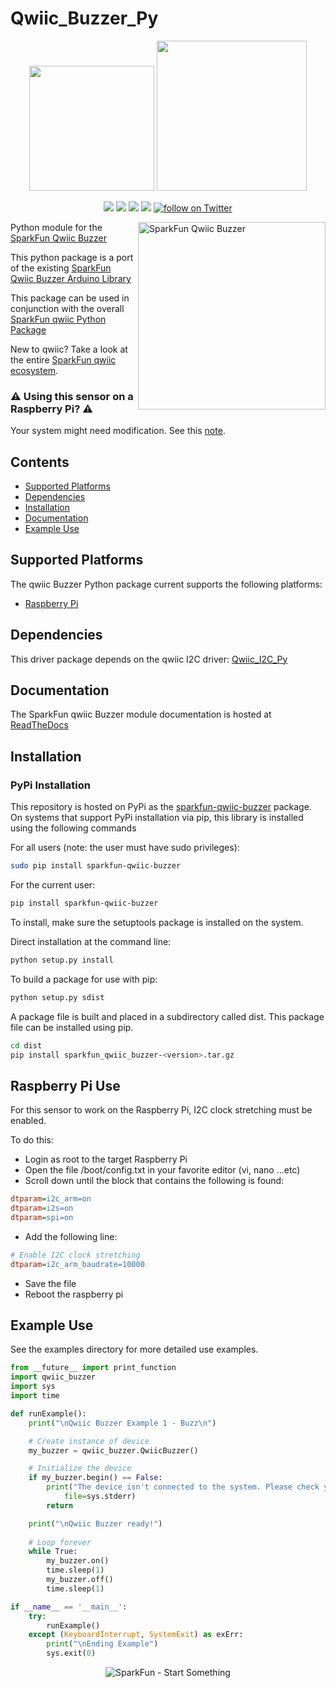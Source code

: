 Qwiic_Buzzer_Py
===============

<p align="center">
   <img src="https://cdn.sparkfun.com/assets/custom_pages/2/7/2/qwiic-logo-registered.jpg"  width=200>  
   <img src="https://www.python.org/static/community_logos/python-logo-master-v3-TM.png"  width=240>   
</p>
<p align="center">
	<a href="https://pypi.org/project/sparkfun-qwiic-buzzer/" alt="Package">
		<img src="https://img.shields.io/pypi/pyversions/sparkfun_qwiic_buzzer.svg" /></a>
	<a href="https://github.com/sparkfun/Qwiic_Buzzer_Py/issues" alt="Issues">
		<img src="https://img.shields.io/github/issues/sparkfun/Qwiic_Buzzer_Py.svg" /></a>
	<a href="https://qwiic-buzzer-py.readthedocs.io/en/latest/?" alt="Documentation">
		<img src="https://readthedocs.org/projects/qwiic-buzzer-py/badge/?version=latest&style=flat" /></a>
	<a href="https://github.com/sparkfun/Qwiic_Buzzer_Py/blob/master/LICENSE" alt="License">
		<img src="https://img.shields.io/badge/license-MIT-blue.svg" /></a>
	<a href="https://twitter.com/intent/follow?screen_name=sparkfun">
        	<img src="https://img.shields.io/twitter/follow/sparkfun.svg?style=social&logo=twitter"
           	 alt="follow on Twitter"></a>
	
</p>

<img src="https://cdn.sparkfun.com/r/600-600/assets/parts/2/4/8/3/2/BOB-24474-Qwiic-Buzzer-Feature.jpg"  align="right" width=300 alt="SparkFun Qwiic Buzzer">


Python module for the [SparkFun Qwiic Buzzer](https://www.sparkfun.com/products/24474)

This python package is a port of the existing [SparkFun Qwiic Buzzer Arduino Library](https://github.com/sparkfun/SparkFun_Qwiic_Buzzer_Arduino_Library)

This package can be used in conjunction with the overall [SparkFun qwiic Python Package](https://github.com/sparkfun/Qwiic_Py)

New to qwiic? Take a look at the entire [SparkFun qwiic ecosystem](https://www.sparkfun.com/qwiic).

### :warning: **Using this sensor on a Raspberry Pi**? :warning:
Your system might need modification. See this [note](#raspberry-pi-use).

## Contents

* [Supported Platforms](#supported-platforms)
* [Dependencies](#dependencies)
* [Installation](#installation)
* [Documentation](#documentation)
* [Example Use](#example-use)

Supported Platforms
--------------------
The qwiic Buzzer Python package current supports the following platforms:
* [Raspberry Pi](https://www.sparkfun.com/search/results?term=raspberry+pi)
<!---
* [NVidia Jetson Nano](https://www.sparkfun.com/products/15297)
* [Google Coral Development Board](https://www.sparkfun.com/products/15318)
-->

Dependencies 
--------------
This driver package depends on the qwiic I2C driver: 
[Qwiic_I2C_Py](https://github.com/sparkfun/Qwiic_I2C_Py)

Documentation
-------------
The SparkFun qwiic Buzzer module documentation is hosted at [ReadTheDocs](https://qwiic-buzzer-py.readthedocs.io/en/latest/?)

Installation
---------------
### PyPi Installation

This repository is hosted on PyPi as the [sparkfun-qwiic-buzzer](https://pypi.org/project/sparkfun-qwiic-buzzer/) package. On systems that support PyPi installation via pip, this library is installed using the following commands

For all users (note: the user must have sudo privileges):
```sh
sudo pip install sparkfun-qwiic-buzzer
```
For the current user:

```sh
pip install sparkfun-qwiic-buzzer
```
To install, make sure the setuptools package is installed on the system.

Direct installation at the command line:
```sh
python setup.py install
```

To build a package for use with pip:
```sh
python setup.py sdist
 ```
A package file is built and placed in a subdirectory called dist. This package file can be installed using pip.
```sh
cd dist
pip install sparkfun_qwiic_buzzer-<version>.tar.gz
```

Raspberry Pi Use
-------------------
For this sensor to work on the Raspberry Pi, I2C clock stretching must be enabled. 

To do this:
- Login as root to the target Raspberry Pi
- Open the file /boot/config.txt in your favorite editor (vi, nano ...etc)
- Scroll down until the block that contains the following is found:
```ini
dtparam=i2c_arm=on
dtparam=i2s=on
dtparam=spi=on
```
- Add the following line:
```ini
# Enable I2C clock stretching
dtparam=i2c_arm_baudrate=10000
```
- Save the file
- Reboot the raspberry pi

Example Use
 -------------
See the examples directory for more detailed use examples.

```python
from __future__ import print_function
import qwiic_buzzer
import sys
import time

def runExample():
	print("\nQwiic Buzzer Example 1 - Buzz\n")

	# Create instance of device
	my_buzzer = qwiic_buzzer.QwiicBuzzer()

	# Initialize the device
	if my_buzzer.begin() == False:
		print("The device isn't connected to the system. Please check your connection", \
			file=sys.stderr)
		return

	print("\nQwiic Buzzer ready!")
	
	# Loop forever
	while True:
		my_buzzer.on()
		time.sleep(1)
		my_buzzer.off()
		time.sleep(1)     

if __name__ == '__main__':
	try:
		runExample()
	except (KeyboardInterrupt, SystemExit) as exErr:
		print("\nEnding Example")
		sys.exit(0)

```
<p align="center">
<img src="https://cdn.sparkfun.com/assets/custom_pages/3/3/4/dark-logo-red-flame.png" alt="SparkFun - Start Something">
</p>
